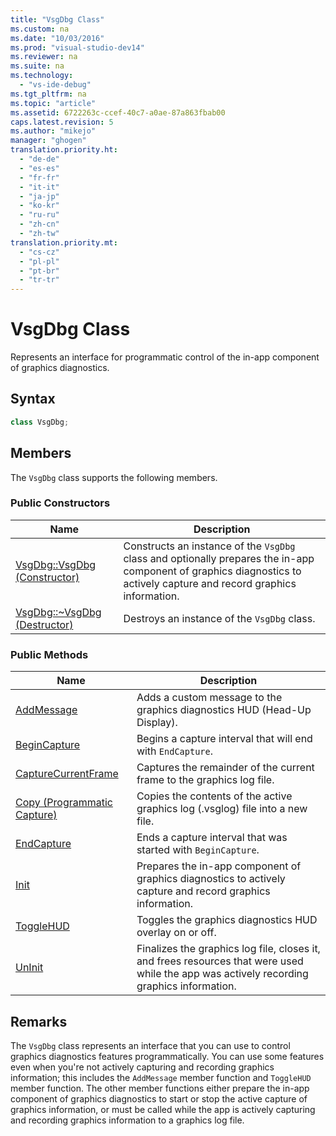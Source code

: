 ```yaml
---
title: "VsgDbg Class"
ms.custom: na
ms.date: "10/03/2016"
ms.prod: "visual-studio-dev14"
ms.reviewer: na
ms.suite: na
ms.technology: 
  - "vs-ide-debug"
ms.tgt_pltfrm: na
ms.topic: "article"
ms.assetid: 6722263c-ccef-40c7-a0ae-87a863fbab00
caps.latest.revision: 5
ms.author: "mikejo"
manager: "ghogen"
translation.priority.ht: 
  - "de-de"
  - "es-es"
  - "fr-fr"
  - "it-it"
  - "ja-jp"
  - "ko-kr"
  - "ru-ru"
  - "zh-cn"
  - "zh-tw"
translation.priority.mt: 
  - "cs-cz"
  - "pl-pl"
  - "pt-br"
  - "tr-tr"
---
```

# VsgDbg Class
Represents an interface for programmatic control of the in-app component of graphics diagnostics.  
  
## Syntax  
  
```cpp  
class VsgDbg;  
```  
  
## Members  
 The `VsgDbg` class supports the following members.  
  
### Public Constructors  
  
|Name|Description|  
|----------|-----------------|  
|[VsgDbg::VsgDbg (Constructor)](../VS_debugger/vsgdbg--vsgdbg--constructor-.md)|Constructs an instance of the `VsgDbg` class and optionally prepares the in-app component of graphics diagnostics to actively capture and record graphics information.|  
|[VsgDbg::~VsgDbg (Destructor)](../VS_debugger/vsgdbg--~vsgdbg--destructor-.md)|Destroys an instance of the `VsgDbg` class.|  
  
### Public Methods  
  
|Name|Description|  
|----------|-----------------|  
|[AddMessage](../VS_debugger/addmessage.md)|Adds a custom message to the graphics diagnostics HUD (Head-Up Display).|  
|[BeginCapture](../VS_debugger/begincapture.md)|Begins a capture interval that will end with `EndCapture`.|  
|[CaptureCurrentFrame](../VS_debugger/capturecurrentframe.md)|Captures the remainder of the current frame to the graphics log file.|  
|[Copy (Programmatic Capture)](../VS_debugger/copy--programmatic-capture-.md)|Copies the contents of the active graphics log (.vsglog) file into a new file.|  
|[EndCapture](../VS_debugger/endcapture.md)|Ends a capture interval that was started with `BeginCapture`.|  
|[Init](../VS_debugger/init.md)|Prepares the in-app component of graphics diagnostics to actively capture and record graphics information.|  
|[ToggleHUD](../VS_debugger/togglehud.md)|Toggles the graphics diagnostics HUD overlay on or off.|  
|[UnInit](../VS_debugger/uninit.md)|Finalizes the graphics log file, closes it, and frees resources that were used while the app was actively recording graphics information.|  
  
## Remarks  
 The `VsgDbg` class represents an interface that you can use to control graphics diagnostics features programmatically. You can use some features even when you're not actively capturing and recording graphics information; this includes the `AddMessage` member function and `ToggleHUD` member function. The other member functions either prepare the in-app component of graphics diagnostics to start or stop the active capture of graphics information, or must be called while the app is actively capturing and recording graphics information to a graphics log file.